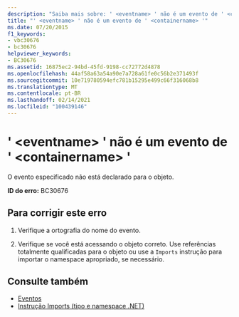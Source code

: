 ```yaml
---
description: "Saiba mais sobre: ' <eventname> ' não é um evento de ' <containername> '"
title: "' <eventname> ' não é um evento de ' <containername> '"
ms.date: 07/20/2015
f1_keywords:
- vbc30676
- bc30676
helpviewer_keywords:
- BC30676
ms.assetid: 16875ec2-94bd-45fd-9198-cc72772d4878
ms.openlocfilehash: 44af58a63a54a90e7a728a61fe0c56b2e371493f
ms.sourcegitcommit: 10e719780594efc781b15295e499c66f316068b8
ms.translationtype: MT
ms.contentlocale: pt-BR
ms.lasthandoff: 02/14/2021
ms.locfileid: "100439146"
---
```

# <a name="eventname-is-not-an-event-of-containername"></a>' \<eventname> ' não é um evento de ' \<containername> '

O evento especificado não está declarado para o objeto.  
  
 **ID do erro:** BC30676  
  
## <a name="to-correct-this-error"></a>Para corrigir este erro  
  
1. Verifique a ortografia do nome do evento.  
  
2. Verifique se você está acessando o objeto correto. Use referências totalmente qualificadas para o objeto ou use a `Imports` instrução para importar o namespace apropriado, se necessário.  
  
## <a name="see-also"></a>Consulte também

- [Eventos](../programming-guide/language-features/events/index.md)
- [Instrução Imports (tipo e namespace .NET)](../language-reference/statements/imports-statement-net-namespace-and-type.md)
